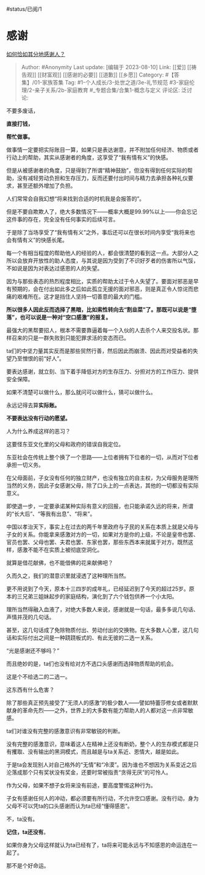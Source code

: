 #status/已阅/1

# 感谢

[如何恰如其分地感谢人？](https://www.zhihu.com/question/21723111/answer/1857318376)

> Author: #Anonymity
> Last update: [编辑于 2023-08-10]
> Link: [[爱]] [[祷告观]] [[财富观]] [[感谢的必要]] [[道歉]] [[乡愿]]
> Category: #【答集】/01-家族答集
> Tag: #1-个人成长/3-处世之道/3e-礼节规范 #3-家庭伦理/2-亲子关系/2b-家庭教育 #_专题合集/合集1-概念与定义
> 评论区:
> 泛讨论:

不要多废话，

**直接打钱，**

**帮忙做事。**

做事情一定要把实际账目一算，如果只是表达谢意，并不附加任何经济、物质或者行动上的帮助，其实从感谢者的角度，这享受了“我有情有义”的快感。

但是从被感谢者的角度，只是得到了所谓“精神鼓励”，但没有得到任何实际的帮助，没有减轻劳动负担和生存压力，反而还要付出时间与精力去承担各种礼仪要求，甚至还额外增加了负担。

人们常常会自我幻想“将来找到合适的时机我是会报答的”。

但是不要自欺欺人了，绝大多数情况下——概率大概是99.99%以上——你会忘记这件事的存在，完全没有任何事实的后续可言。

于是除了当场享受了“我有情有义”之外，事后还可以在很长时间内享受“我将来也会有情有义”的快感长尾。

每一个有相当程度的帮助他人的经验的人，都会很清楚的看到这一点。大部分人之所以会放弃开放性的助人态度，与其说是因为受到了不识好歹者的伤害所以气馁，不如说是因为对表达过感恩的人的失望。

因为与那些表态的热烈程度相比，实质的帮助太过于令人失望了。要面对邪恶是早有预期的，会在付出如此多之后如此孤立无援的面对邪恶，则是真正令人惊诧而悲痛的艰难所在。这才是挡住人坚持一切善意的最大的门槛。

**所以很多人因此反而选择了黑暗，比如索性转向去“割韭菜”了。那既可以说是“堕落”，也可以说是一种对“空口感激”的报复。**

最强大的黑帮要招人，根本不需要靠逼着每一个入伙的人去杀个人来交投名状。那样召来的只是一群失败到只能犯罪求活的变态而已。

ta们的中坚力量其实反而是那些贸然行善，然后因此而崩溃、因此而对受益者的失望乃至憎恨的前“好人”。

要表达感谢，就立刻、当下着手降低对方的生存压力、分担对方的工作压力、提供安全保障。

如果不清楚可以做什么，那么就问可以做什么，猜可以做什么。

永远记得去算**实际账。**

**不要表达没有行动的愿望。**

人为什么养成这样的恶习？

这要怪东亚文化里的父母和政府的错误自我定位。

东亚社会在传统上整个换了一个思路——上位者拥有下位者的一切，从而对下位者承担一切义务。

在父母面前，子女没有任何的独立财产，也没有独立的自主权，为父母服务是理所当然的义务，因此子女感谢父母，除了口头上的一点表达，其他的一切都没有实际意义。

即使退一步，一定要承诺某种实际有意义的回报，也只能承诺久远的将来，所谓的“长大后”、“等我有出息”、“将来”。

中国以孝治天下，事实上在过去的两千年里政府与子民的关系在本质上就是父母与子女的关系。你能拿来感激对方的一切，如果对方是你的上级，不论是皇帝也罢、官员也罢、父母也罢、夫君也罢、东家也罢，那些东西本来就属于对方。既然这样，感激不能不在实质上被彻底空洞化。

就算是借花献佛，也不能借佛的花来献佛吧？

久而久之，我们的潜意识里就浸透了这种理所当然。

更不用说到了今天，原本十三四岁的成年礼，已经延迟到了今天的超过25岁。原本的三兄弟三姐妹起步的家庭结构，演化到了六个钱包供养一个小太阳。

理所当然得融入血液了，对绝大多数人来说，感谢就是一句话，最多多说几句话、声情并茂的几句话。

甚至，这几句话成了免除物质付出、劳动付出的交换物。在大多数人心里，这几句话和实际付出之间是一种跷跷板式的、有此无彼的二选一关系。

“光是感谢还不够吗？”

而且绝妙的是，ta们也没有给对方不选口头感谢而选择物质帮助的机会。

这是个不给选二的二选一。

这东西有什么危害？

除了那些真正预先接受了“无须人的感激”的极少数人——譬如特蕾莎修女或者默默献身的革命先烈——之外，世界上的大多数有能力帮助人的人都对这一点非常敏感。

ta们对谁没有完整的感激意识有非常敏锐的判断。

没有完整的感激意识，意味着这人在精神上还没有断奶，整个人的生存模式都是只有攫取、没有输出的黑洞模式，而且越是与ta关系近、恩情大，越是如此。

于是ta会发现别人对自己格外的“无情”和“冷漠”。因为谁也不想因为关系变近之后沦落成那个只有奖状没有奖金，还要时常被指责“贪得无厌”的可怜人。

作为父母，如果不想子女将来没有前途，要高度警惕这种行为。

子女有感谢任何人的冲动，都必须要有所行动，不允许空口感谢。没有行动，身为父母不可以凭ta的口头感谢而认为ta已经“懂得感恩”。

不，ta没有。

**记住，ta还没有**。

如果你身为父母这样就认为ta已经有了，ta将来可能永远与不知感恩的命运连在一起了。

那不是个好命运。
